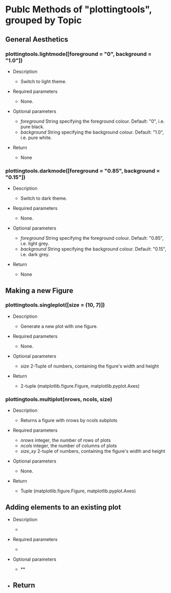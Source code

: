 # Publc Methods of "plottingtools", grouped by Topic

## General Aesthetics

### **plottingtools.lightmode([foreground = "0", background = "1.0"])**
- Description

    - Switch to light theme.

- Required parameters

    - None.
    
- Optional parameters

    - *foreground* String specifying the foreground colour. Default: "0", i.e. pure black.
    - *background* String specifying the background colour. Default: "1.0", i.e. pure white.

- Return
    - None

### **plottingtools.darkmode([foreground = "0.85", background = "0.15"])**
- Description

    - Switch to dark theme.

- Required parameters

    - None.
    
- Optional parameters

    - *foreground* String specifying the foreground colour. Default: "0.85", i.e. light grey.
    - *background* String specifying the background colour. Default: "0.15", i.e. dark grey.

- Return
    - None

## Making a new Figure

### **plottingtools.singleplot([size = (10, 7)])**
- Description

    - Generate a new plot with one figure.

- Required parameters

    - None.
    
- Optional parameters

    - *size* 2-Tuple of numbers, containing the figure's width and height

- Return
    - 2-tuple (matplotlib.figure.Figure, matplotlib.pyplot.Axes)

### **plottingtools.multiplot(nrows, ncols, size)**
- Description

    - Returns a figure with nrows by ncols subplots

- Required parameters

    - *nrows* integer, the number of rows of plots 
    - *ncols* integer, the number of columns of plots
    - *size_xy* 2-tuple of numbers, containing the figure's width and height
    
- Optional parameters

    - None.

- Return
    - Tuple (matplotlib.figure.Figure, matplotlib.pyplot.Axes)



## Adding elements to an existing plot







- Description

    - 

- Required parameters

    - 
    
- Optional parameters

    - **

- Return
    -


